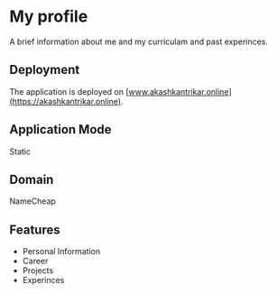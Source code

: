 # My profile

A brief information about me and my curriculam and past experinces.

## Deployment
The application is deployed on [www.akashkantrikar.online](https://akashkantrikar.online).


## Application Mode
Static

## Domain
NameCheap

## Features

- Personal Information
- Career
- Projects
- Experinces


